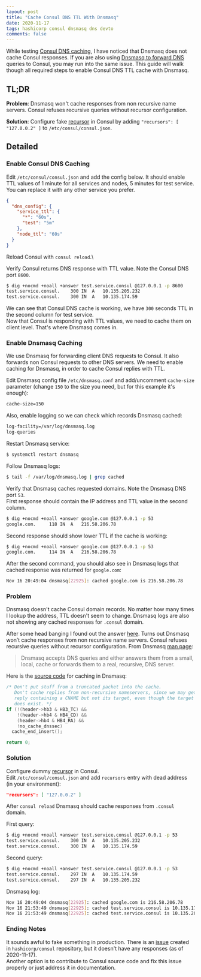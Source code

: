 ```yaml
---
layout: post
title: "Cache Consul DNS TTL With Dnsmasq"
date: 2020-11-17
tags: hashicorp consul dnsmasq dns devto
comments: false
---
```

While testing [Consul DNS caching](https://learn.hashicorp.com/tutorials/consul/dns-caching),
I have noticed that Dnsmasq does not cache Consul responses. If you are also using
[Dnsmasq to forward DNS](https://learn.hashicorp.com/tutorials/consul/dns-forwarding#dnsmasq-setup)
queries to Consul, you may run into the same issue.
This guide will walk though all required steps to enable Consul DNS TTL cache with Dnsmasq.

## TL;DR
**Problem**: Dnsmasq won't cache responses from non recursive name servers.
Consul refuses recursive queries without recursor configuration.

**Solution**: Configure fake [recursor](https://www.consul.io/docs/agent/options.html#recursors)
in Consul by adding `"recursors": [ "127.0.0.2" ]` to `/etc/consul/consul.json`.

## Detailed

### Enable Consul DNS Caching

Edit `/etc/consul/consul.json` and add the config below.
It should enable TTL values of 1 minute for all services and nodes, 5 minutes for test service.
You can replace it with any other service you prefer.
```json
{
  "dns_config": {
    "service_ttl": {
      "*": "60s",
      "test": "5m"
    },
    "node_ttl": "60s"
  }
}
```

Reload Consul with `consul reload`.\

Verify Consul returns DNS response with TTL value. Note the Consul DNS port `8600`.
```bash
$ dig +nocmd +noall +answer test.service.consul @127.0.0.1 -p 8600
test.service.consul.	300	IN	A	10.135.205.232
test.service.consul.	300	IN	A	10.135.174.59
```

We can see that Consul DNS cache is working, we have `300` seconds TTL in the second column for
test service.\
Now that Consul is responding with TTL values, we need to cache them on client level.
That's where Dnsmasq comes in.

### Enable Dnsmasq Caching

We use Dnsmasq for forwarding client DNS requests to Consul.
It also forwards non Consul requests to other DNS servers. We need to enable caching for Dnsmasq,
in order to cache Consul replies with TTL.

Edit Dnsmasq config file `/etc/dnsmasq.conf` and add/uncomment `cache-size` parameter
(change `150` to the size you need, but for this example it's enough):

```bash
cache-size=150
```

Also, enable logging so we can check which records Dnsmasq cached:

```bash
log-facility=/var/log/dnsmasq.log
log-queries
```

Restart Dnsmasq service:

```bash
$ systemctl restart dnsmasq
```

Follow Dnsmasq logs:

```bash
$ tail -f /var/log/dnsmasq.log | grep cached
```

Verify that Dnsmasq caches requested domains. Note the Dnsmasq DNS port `53`.\
First response should contain the IP address and TTL value in the second column.
```bash
$ dig +nocmd +noall +answer google.com @127.0.0.1 -p 53
google.com.		118	IN	A	216.58.206.78
```

Second response should show lower TTL if the cache is working:
```bash
$ dig +nocmd +noall +answer google.com @127.0.0.1 -p 53
google.com.		114	IN	A	216.58.206.78
```

After the second command, you should also see in Dnsmasq logs that cached response was returned
for `google.com`:

```bash
Nov 16 20:49:04 dnsmasq[22925]: cached google.com is 216.58.206.78
```

### Problem

Dnsmasq doesn't cache Consul domain records. No matter how many times I lookup the address,
TTL doesn't seem to change. Dnsmasq logs are also not showing any cached responses for
`.consul` domain.

After some head banging I found out the answer
[here](https://discuss.hashicorp.com/t/dnsmasq-problem-caching-responses-from-consul/14673).
Turns out Dnsmasq won’t cache responses from non recursive name servers.
Consul refuses recursive queries without recursor configuration.
From Dnsmasq [man page](http://www.thekelleys.org.uk/dnsmasq/docs/dnsmasq-man.html):

> Dnsmasq accepts DNS queries and either answers them from a small, local,
  cache or forwards them to a real, recursive, DNS server.

Here is the [source code](https://github.com/imp/dnsmasq/blob/4e7694d7107d2299f4aaededf8917fceb5dfb924/src/rfc1035.c#L847-L857)
for caching in Dnsmasq:
```c
/* Don't put stuff from a truncated packet into the cache.
   Don't cache replies from non-recursive nameservers, since we may get a
   reply containing a CNAME but not its target, even though the target
   does exist. */
if (!(header->hb3 & HB3_TC) &&
    !(header->hb4 & HB4_CD) &&
    (header->hb4 & HB4_RA) &&
    !no_cache_dnssec)
  cache_end_insert();

return 0;
```

### Solution

Configure dummy [recursor](https://www.consul.io/docs/agent/options.html#recursors) in Consul.\
Edit `/etc/consul/consul.json` and add `recursors` entry with dead address (in your environment):

```json
"recursors": [ "127.0.0.2" ]
```

After `consul reload` Dnsmasq should cache responses from `.consul` domain.

First query:
```bash
$ dig +nocmd +noall +answer test.service.consul @127.0.0.1 -p 53
test.service.consul.	300	IN	A	10.135.205.232
test.service.consul.	300	IN	A	10.135.174.59
```

Second query:
```bash
$ dig +nocmd +noall +answer test.service.consul @127.0.0.1 -p 53
test.service.consul.	297	IN	A	10.135.174.59
test.service.consul.	297	IN	A	10.135.205.232
```

Dnsmasq log:
```bash
Nov 16 20:49:04 dnsmasq[22925]: cached google.com is 216.58.206.78
Nov 16 21:53:49 dnsmasq[22925]: cached test.service.consul is 10.135.174.59
Nov 16 21:53:49 dnsmasq[22925]: cached test.service.consul is 10.135.205.232
```

### Ending Notes
It sounds awful to fake something in production.
There is an [issue](https://github.com/hashicorp/consul/issues/8752) created in `hashicorp/consul`
repository, but it doesn't have any responses (as of 2020-11-17).\
Another option is to contribute to Consul source code and fix this issue properly
or just address it in documentation.
